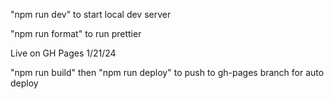 "npm run dev" to start local dev server

"npm run format" to run prettier

Live on GH Pages 1/21/24

"npm run build" then "npm run deploy" to push to gh-pages branch for auto deploy
